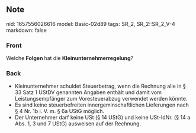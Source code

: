 ## Note
nid: 1657556026616
model: Basic-02d89
tags: SR_2, SR_2::SR_2_V-4
markdown: false

### Front
Welche <b>Folgen </b>hat die <b>Kleinunternehmerregelung</b>?

### Back
<div>
  <ul>
    <li>Kleinunternehmer schuldet Steuerbetrag, wenn die Rechnung
    alle in § 33 Satz 1 UStDV genannten Angaben enthält und damit
    vom Leistungsempfänger zum Voresteuerabzug verwendet werden
    könnte.
    <li>Es sind keine steuerbefreiten innergeminschaftlichen
    Lieferungen nach § 4 Nr. 1b i. V. m. § 6a UStG möglich.
    <li>Der Unternehmer darf keine USt (§ 14 UStG) und keine
    USt-IdNr. (§ 14 a Abs. 1, 3 und 7 UStG) ausweisen auf der
    Rechnung.
  </ul>
</div>
